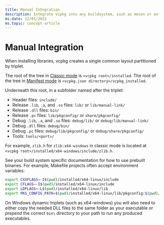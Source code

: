 ```yaml
---
title: Manual Integration
description: Integrate vcpkg into any buildsystem, such as meson or autoconf.
ms.date: 12/01/2022
ms.topic: concept-article
---
```

# Manual Integration

When installing libraries, vcpkg creates a single common layout partitioned by triplet.

The root of the tree in [Classic mode](../classic-mode.md) is `<vcpkg root>/installed`. The root of the tree in [Manifest mode](../manifests.md) is `<vcpkg.json directory>/vcpkg_installed`.

Underneath this root, in a subfolder named after the triplet:

- Header files: `include/`
- Release `.lib`, `.a`, and `.so` files: `lib/` or `lib/manual-link/`
- Release `.dll` files: `bin/`
- Release `.pc` files: `lib/pkgconfig/` or `share/pkgconfig/`
- Debug `.lib`, `.a`, and `.so` files: `debug/lib/` or `debug/lib/manual-link/`
- Debug `.dll` files: `debug/bin/`
- Debug `.pc` files: `debug/lib/pkgconfig/` or `debug/share/pkgconfig/`
- Tools: `tools/<port>/`

For example, `zlib.h` for `zlib:x64-windows` in classic mode is located at `<vcpkg root>/installed/x64-windows/include/zlib.h`.

See your build system specific documentation for how to use prebuilt binaries. For example, Makefile projects often accept environment variables:

```sh
export CXXFLAGS=-I$(pwd)/installed/x64-linux/include
export CFLAGS=-I$(pwd)/installed/x64-linux/include
export LDFLAGS=-L$(pwd)/installed/x64-linux/lib
export PKG_CONFIG_PATH=$(pwd)/installed/x64-linux/lib/pkgconfig:$(pwd)/installed/x64-linux/share/pkgconfig:$PKG_CONFIG_PATH
```

On Windows dynamic triplets (such as x64-windows) you will also need to either copy the needed DLL files to the same folder as your executable or *prepend* the correct `bin\` directory to your path to run any produced executables.
